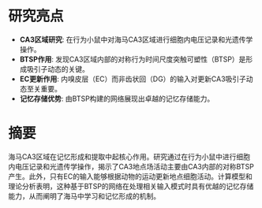 # 研究亮点
- **CA3区域研究**: 在行为小鼠中对海马CA3区域进行细胞内电压记录和光遗传学操作。
- **BTSP作用**: 发现CA3区域内部的对称行为时间尺度突触可塑性（BTSP）是形成吸引子动态的关键。
- **EC更新作用**: 内嗅皮层（EC）而非齿状回（DG）的输入对更新CA3吸引子动态至关重要。
- **记忆存储优势**: 由BTSP构建的网络展现出卓越的记忆存储能力。

# 摘要
海马CA3区域在记忆形成和提取中起核心作用。研究通过在行为小鼠中进行细胞内电压记录和光遗传学操作，揭示了CA3地点场活动主要由CA3内部的对称BTSP产生。此外，只有EC的输入能够根据动物的运动更新地点细胞活动。计算模型和理论分析表明，这种基于BTSP的网络在处理相关输入模式时具有优越的记忆存储能力，从而阐明了海马中学习和记忆形成的机制。
